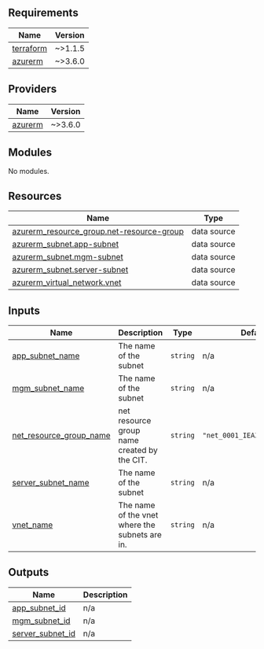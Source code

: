 <!-- BEGIN_TF_DOCS -->
## Requirements

| Name | Version |
|------|---------|
| <a name="requirement_terraform"></a> [terraform](#requirement\_terraform) | ~>1.1.5 |
| <a name="requirement_azurerm"></a> [azurerm](#requirement\_azurerm) | ~>3.6.0 |

## Providers

| Name | Version |
|------|---------|
| <a name="provider_azurerm"></a> [azurerm](#provider\_azurerm) | ~>3.6.0 |

## Modules

No modules.

## Resources

| Name | Type |
|------|------|
| [azurerm_resource_group.net-resource-group](https://registry.terraform.io/providers/hashicorp/azurerm/latest/docs/data-sources/resource_group) | data source |
| [azurerm_subnet.app-subnet](https://registry.terraform.io/providers/hashicorp/azurerm/latest/docs/data-sources/subnet) | data source |
| [azurerm_subnet.mgm-subnet](https://registry.terraform.io/providers/hashicorp/azurerm/latest/docs/data-sources/subnet) | data source |
| [azurerm_subnet.server-subnet](https://registry.terraform.io/providers/hashicorp/azurerm/latest/docs/data-sources/subnet) | data source |
| [azurerm_virtual_network.vnet](https://registry.terraform.io/providers/hashicorp/azurerm/latest/docs/data-sources/virtual_network) | data source |

## Inputs

| Name | Description | Type | Default | Required |
|------|-------------|------|---------|:--------:|
| <a name="input_app_subnet_name"></a> [app\_subnet\_name](#input\_app\_subnet\_name) | The name of the subnet | `string` | n/a | yes |
| <a name="input_mgm_subnet_name"></a> [mgm\_subnet\_name](#input\_mgm\_subnet\_name) | The name of the subnet | `string` | n/a | yes |
| <a name="input_net_resource_group_name"></a> [net\_resource\_group\_name](#input\_net\_resource\_group\_name) | net resource group name created by the CIT. | `string` | `"net_0001_IEAZU01_prod_rg"` | no |
| <a name="input_server_subnet_name"></a> [server\_subnet\_name](#input\_server\_subnet\_name) | The name of the subnet | `string` | n/a | yes |
| <a name="input_vnet_name"></a> [vnet\_name](#input\_vnet\_name) | The name of the vnet where the subnets are in. | `string` | n/a | yes |

## Outputs

| Name | Description |
|------|-------------|
| <a name="output_app_subnet_id"></a> [app\_subnet\_id](#output\_app\_subnet\_id) | n/a |
| <a name="output_mgm_subnet_id"></a> [mgm\_subnet\_id](#output\_mgm\_subnet\_id) | n/a |
| <a name="output_server_subnet_id"></a> [server\_subnet\_id](#output\_server\_subnet\_id) | n/a |
<!-- END_TF_DOCS -->